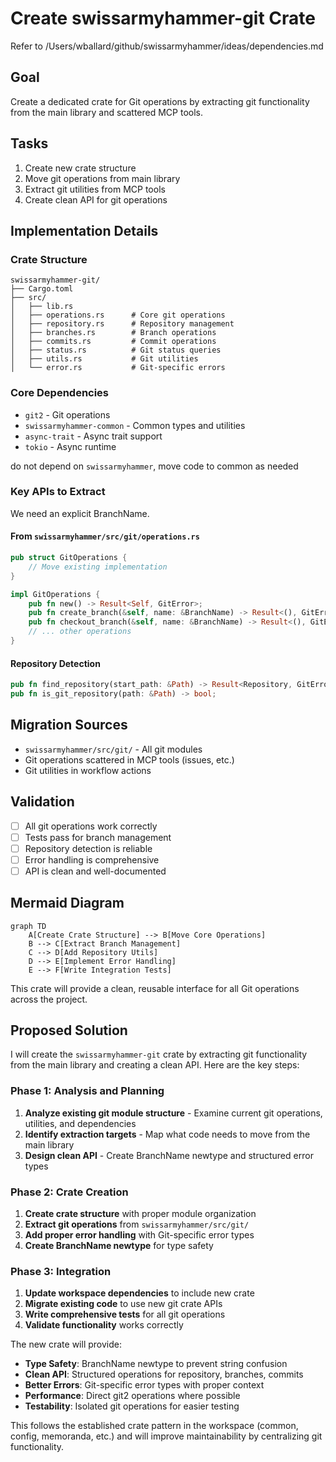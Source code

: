# Create swissarmyhammer-git Crate

Refer to /Users/wballard/github/swissarmyhammer/ideas/dependencies.md

## Goal

Create a dedicated crate for Git operations by extracting git functionality from the main library and scattered MCP tools.

## Tasks

1. Create new crate structure
2. Move git operations from main library
3. Extract git utilities from MCP tools
4. Create clean API for git operations

## Implementation Details

### Crate Structure
```
swissarmyhammer-git/
├── Cargo.toml
├── src/
│   ├── lib.rs
│   ├── operations.rs      # Core git operations
│   ├── repository.rs      # Repository management
│   ├── branches.rs        # Branch operations
│   ├── commits.rs         # Commit operations
│   ├── status.rs          # Git status queries
│   ├── utils.rs           # Git utilities
│   └── error.rs           # Git-specific errors
```

### Core Dependencies
- `git2` - Git operations
- `swissarmyhammer-common` - Common types and utilities
- `async-trait` - Async trait support
- `tokio` - Async runtime

do not depend on `swissarmyhammer`, move code to common as needed

### Key APIs to Extract

We need an explicit BranchName.

#### From `swissarmyhammer/src/git/operations.rs`
```rust
pub struct GitOperations {
    // Move existing implementation
}

impl GitOperations {
    pub fn new() -> Result<Self, GitError>;
    pub fn create_branch(&self, name: &BranchName) -> Result<(), GitError>;
    pub fn checkout_branch(&self, name: &BranchName) -> Result<(), GitError>;
    // ... other operations
}
```

#### Repository Detection
```rust
pub fn find_repository(start_path: &Path) -> Result<Repository, GitError>;
pub fn is_git_repository(path: &Path) -> bool;
```

## Migration Sources
- `swissarmyhammer/src/git/` - All git modules
- Git operations scattered in MCP tools (issues, etc.)
- Git utilities in workflow actions

## Validation

- [ ] All git operations work correctly
- [ ] Tests pass for branch management
- [ ] Repository detection is reliable
- [ ] Error handling is comprehensive
- [ ] API is clean and well-documented

## Mermaid Diagram

```mermaid
graph TD
    A[Create Crate Structure] --> B[Move Core Operations]
    B --> C[Extract Branch Management]
    C --> D[Add Repository Utils]
    D --> E[Implement Error Handling]
    E --> F[Write Integration Tests]
```

This crate will provide a clean, reusable interface for all Git operations across the project.

## Proposed Solution

I will create the `swissarmyhammer-git` crate by extracting git functionality from the main library and creating a clean API. Here are the key steps:

### Phase 1: Analysis and Planning
1. **Analyze existing git module structure** - Examine current git operations, utilities, and dependencies
2. **Identify extraction targets** - Map what code needs to move from the main library
3. **Design clean API** - Create BranchName newtype and structured error types

### Phase 2: Crate Creation
1. **Create crate structure** with proper module organization
2. **Extract git operations** from `swissarmyhammer/src/git/` 
3. **Add proper error handling** with Git-specific error types
4. **Create BranchName newtype** for type safety

### Phase 3: Integration
1. **Update workspace dependencies** to include new crate
2. **Migrate existing code** to use new git crate APIs
3. **Write comprehensive tests** for all git operations
4. **Validate functionality** works correctly

The new crate will provide:
- **Type Safety**: BranchName newtype to prevent string confusion
- **Clean API**: Structured operations for repository, branches, commits
- **Better Errors**: Git-specific error types with proper context
- **Performance**: Direct git2 operations where possible
- **Testability**: Isolated git operations for easier testing

This follows the established crate pattern in the workspace (common, config, memoranda, etc.) and will improve maintainability by centralizing git functionality.